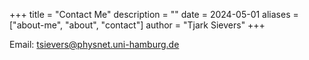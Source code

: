 +++
title = "Contact Me"
description = ""
date = 2024-05-01
aliases = ["about-me", "about", "contact"]
author = "Tjark Sievers"
+++

Email: [tsievers@physnet.uni-hamburg.de](mailto:tsievers@physnet.uni-hamburg.de)
